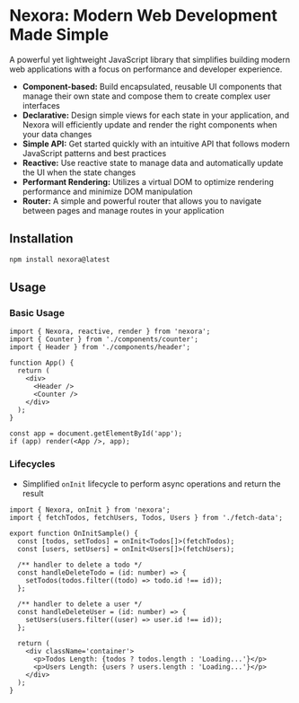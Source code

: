 # Nexora: Modern Web Development Made Simple

A powerful yet lightweight JavaScript library that simplifies building modern web applications with a focus on performance and developer experience.

- **Component-based:** Build encapsulated, reusable UI components that manage their own state and compose them to create complex user interfaces
- **Declarative:** Design simple views for each state in your application, and Nexora will efficiently update and render the right components when your data changes
- **Simple API:** Get started quickly with an intuitive API that follows modern JavaScript patterns and best practices
- **Reactive:** Use reactive state to manage data and automatically update the UI when the state changes
- **Performant Rendering:** Utilizes a virtual DOM to optimize rendering performance and minimize DOM manipulation
- **Router:** A simple and powerful router that allows you to navigate between pages and manage routes in your application

## Installation

```bash
npm install nexora@latest
```

## Usage

### Basic Usage

```tsx
import { Nexora, reactive, render } from 'nexora';
import { Counter } from './components/counter';
import { Header } from './components/header';

function App() {
  return (
    <div>
      <Header />
      <Counter />
    </div>
  );
}

const app = document.getElementById('app');
if (app) render(<App />, app);
```

### Lifecycles

- Simplified `onInit` lifecycle to perform async operations and return the result

```tsx
import { Nexora, onInit } from 'nexora';
import { fetchTodos, fetchUsers, Todos, Users } from './fetch-data';

export function OnInitSample() {
  const [todos, setTodos] = onInit<Todos[]>(fetchTodos);
  const [users, setUsers] = onInit<Users[]>(fetchUsers);

  /** handler to delete a todo */
  const handleDeleteTodo = (id: number) => {
    setTodos(todos.filter((todo) => todo.id !== id));
  };

  /** handler to delete a user */
  const handleDeleteUser = (id: number) => {
    setUsers(users.filter((user) => user.id !== id));
  };

  return (
    <div className='container'>
      <p>Todos Length: {todos ? todos.length : 'Loading...'}</p>
      <p>Users Length: {users ? users.length : 'Loading...'}</p>
    </div>
  );
}
```
